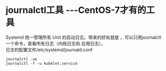 # journalctl工具 ---CentOS-7才有的工具

Systemd 统一管理所有 Unit 的启动日志。带来的好处就是 ，可以只用journalctl一个命令，查看所有日志（内核日志和 应用日志）。<br>
日志的配置文件/etc/systemd/journald.conf

`journalctl -xe`<br>
`journalctl -f -u kubelet.service`
